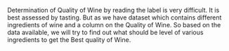Determination of Quality of Wine by reading the label is very difficult. 
It is best assessed by tasting. But as we have dataset which contains different ingredients of wine and a column on the Quality of Wine. 
So based on the data available, we will try to find out what should be level of various ingredients to get the Best quality of Wine.  
